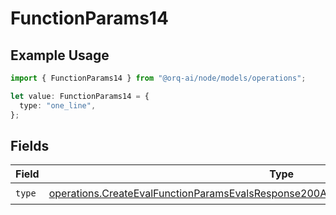 # FunctionParams14

## Example Usage

```typescript
import { FunctionParams14 } from "@orq-ai/node/models/operations";

let value: FunctionParams14 = {
  type: "one_line",
};
```

## Fields

| Field                                                                                                                                                                                          | Type                                                                                                                                                                                           | Required                                                                                                                                                                                       | Description                                                                                                                                                                                    |
| ---------------------------------------------------------------------------------------------------------------------------------------------------------------------------------------------- | ---------------------------------------------------------------------------------------------------------------------------------------------------------------------------------------------- | ---------------------------------------------------------------------------------------------------------------------------------------------------------------------------------------------- | ---------------------------------------------------------------------------------------------------------------------------------------------------------------------------------------------- |
| `type`                                                                                                                                                                                         | [operations.CreateEvalFunctionParamsEvalsResponse200ApplicationJSONResponseBody514Type](../../models/operations/createevalfunctionparamsevalsresponse200applicationjsonresponsebody514type.md) | :heavy_check_mark:                                                                                                                                                                             | N/A                                                                                                                                                                                            |